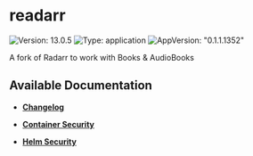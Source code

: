 # readarr

![Version: 13.0.5](https://img.shields.io/badge/Version-13.0.5-informational?style=flat-square) ![Type: application](https://img.shields.io/badge/Type-application-informational?style=flat-square) ![AppVersion: "0.1.1.1352"](https://img.shields.io/badge/AppVersion-"0.1.1.1352"-informational?style=flat-square)

A fork of Radarr to work with Books & AudioBooks

## Available Documentation

- [**Changelog**](CHANGELOG)

- [**Container Security**](container-security)

- [**Helm Security**](helm-security)

